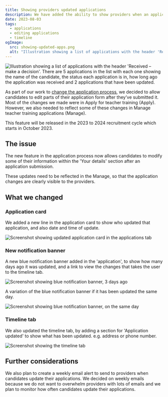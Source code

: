 ```yaml
---
title: Showing providers updated applications
description: We have added the ability to show providers when an application has been updated, and to see the changes in the timeline.
date: 2023-08-03
tags:
  - applications
  - editing applications
  - timeline
ogImage:
  src: showing-updated-apps.png
  alt: "Illustration showing a list of applications with the header 'Received – make a decision'. There are 5 applications in the list with each one showing the name of the candidate, the status each application is in, how long ago the application was received and 2 applications that have been updated."
---
```


![Illustration showing a list of applications with the header 'Received – make a decision'. There are 5 applications in the list with each one showing the name of the candidate, the status each application is in, how long ago the application was received and 2 applications that have been updated.](showing-updated-apps.png)

As part of our work to [change the application process](/apply-for-teacher-training/changing-application-process/), we decided to allow candidates to edit parts of their application form after they’ve submitted it. Most of the changes we made were in Apply for teacher training (Apply). However, we also needed to reflect some of these changes in Manage teacher training applications (Manage).

This feature will be released in the 2023 to 2024 recruitment cycle which starts in October 2023.

## The issue

The new feature in the application process now allows candidates to modify some of their information within the 'Your details' section after an application submission.

These updates need to be reflected in the Manage, so that the application changes are clearly visible to the providers.

## What we changed

### Application card
We added a new line in the application card to show who updated that application, and also date and time of update.

![Screenshot showing updated application card in the applications tab](updated-card.png)

### New notification banner
A new blue notification banner added in the 'application', to show how many days ago it was updated, and a link to view the changes that takes the user to the timeline tab.

![Screenshot showing blue notification banner, 3 days ago](notification-banner-3days.png)

A variation of the blue notification banner if it has been updated the same day.

![Screenshot showing blue notification banner, on the same day](banner-day-one.png)

### Timeline tab
We also updated the timeline tab, by adding a section for 'Application updated' to show what has been updated. e.g. address or phone number.

![Screenshot showing the timeline tab](timeline.png)

## Further considerations

We also plan to create a weekly email alert to send to providers when candidates update their applications. We decided on weekly emails because we do not want to overwhelm providers with lots of emails and we plan to monitor how often candidates update their applications.
